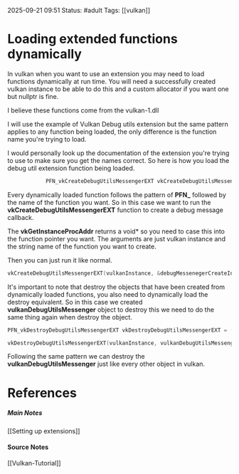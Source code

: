 2025-09-21 09:51
Status: #adult 
Tags: [[vulkan]]
# Loading extended functions dynamically

In vulkan when you want to use an extension you may need to load functions dynamically at run time. You will need a successfully created vulkan instance to be able to do this and a custom allocator if you want one but nullptr is fine.

I believe these functions come from the vulkan-1.dll

I will use the example of Vulkan Debug utils extension but the same pattern applies to any function being loaded, the only difference is the function name you're trying to load.

I would personally look up the documentation of the extension you're trying to use to make sure you get the names correct. So here is how you load the debug util extension function being loaded.

```c++
            PFN_vkCreateDebugUtilsMessengerEXT vkCreateDebugUtilsMessengerEXT =(PFN_vkCreateDebugUtilsMessengerEXT)vkGetInstanceProcAddr(vulkanInstance, "vkCreateDebugUtilsMessengerEXT");
```

Every dynamically loaded function follows the pattern of **PFN_** followed by the name of the function you want. So in this case we want to run the **vkCreateDebugUtilsMessengerEXT** function to create a debug message callback.

The **vkGetInstanceProcAddr** returns a void* so you need to case this into the function pointer you want. The arguments are just vulkan instance and the string name of the function you want to create. 

Then you can just run it like normal.
```c++
vkCreateDebugUtilsMessengerEXT(vulkanInstance, &debugMessenegerCreateInfo, vulkanAllocationCallbacks, &vulkanDebugUtilsMessenger);
```

It's important to note that destroy the objects that have been created from dynamically loaded functions, you also need to dynamically load the destroy equivalent. So in this case we created **vulkanDebugUtilsMessenger** object to destroy this we need to do the same thing again when destroy the object.

```c++
PFN_vkDestroyDebugUtilsMessengerEXT vkDestroyDebugUtilsMessengerEXT = (PFN_vkDestroyDebugUtilsMessengerEXT)vkGetInstanceProcAddr(vulkanInstance, "vkDestroyDebugUtilsMessengerEXT");

vkDestroyDebugUtilsMessengerEXT(vulkanInstance, vulkanDebugUtilsMessenger, vulkanAllocationCallbacks);
```

Following the same pattern we can destroy the **vulkanDebugUtilsMessenger** just like every other object in vulkan.
# References
##### Main Notes
[[Setting up extensions]]
#### Source Notes
[[Vulkan-Tutorial]]